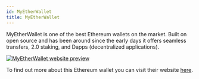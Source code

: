 ```yaml
---
id: MyEtherWallet
title: MyEtherWallet
---
```


MyEtherWallet is one of the best Ethereum wallets on the market. Built on open source and has been around since the early days it offers seamless transfers, 2.0 staking, and Dapps (decentralized applications).

[<img alt="MyEtherWallet website preview" src="/img/MyEtherWallet.png" />](https://www.myetherwallet.com/)

To find out more about this Ethereum wallet you can visit their website [here](https://www.myetherwallet.com/).
